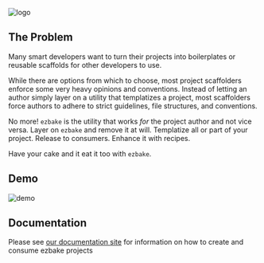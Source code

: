 ![logo](https://github.com/appirio-digital/ezbake/blob/master/ezbake-logo.png)

## The Problem

Many smart developers want to turn their projects into boilerplates or reusable scaffolds for other developers to use.  

While there are options from which to choose, most project scaffolders enforce some very heavy opinions and conventions. Instead of letting an author simply layer on a utility that templatizes a project, most scaffolders force authors to adhere to strict guidelines, file structures, and conventions.

No more! `ezbake` is the utility that works _for_ the project author and not vice versa. Layer on `ezbake` and remove it at will.  Templatize all or part of your project.  Release to consumers.  Enhance it with recipes.

Have your cake and it eat it too with `ezbake`.

## Demo

![demo](https://github.com/appirio-digital/ezbake/blob/master/ezbake-demo.gif)

## Documentation

Please see [our documentation site](https://appirio-digital.github.io/ezbake/) for information on how to create and consume ezbake projects
